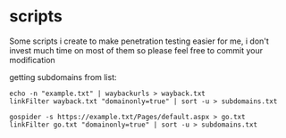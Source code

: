 # scripts
Some scripts i create to make penetration testing easier for me, i don't invest much time on most of them so please feel free to commit your modification

getting subdomains from list:
```
echo -n "example.txt" | waybackurls > wayback.txt
linkFilter wayback.txt "domainonly=true" | sort -u > subdomains.txt
```
```
gospider -s https://example.txt/Pages/default.aspx > go.txt
linkFilter go.txt "domainonly=true" | sort -u > subdomains.txt
```
